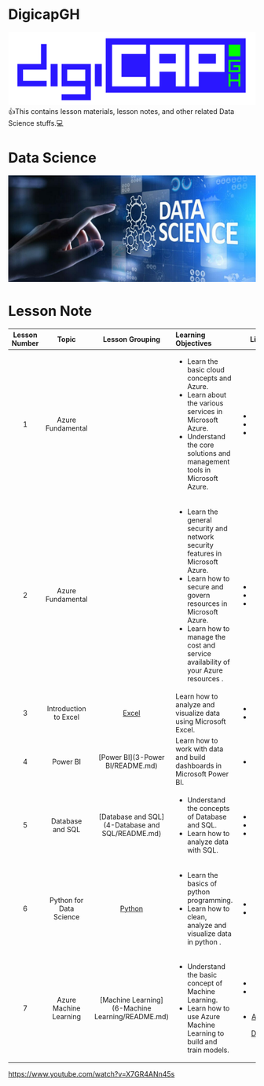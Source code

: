 # DigicapGH
![foo](https://github.com/gkwoode/DigicapGH/blob/main/DigiCAP.png)
:+1:This contains lesson materials, lesson notes, and other related Data Science stuffs.:computer:

# Data Science
![foo](https://github.com/gkwoode/DigicapGH/blob/main/datascience.jpeg)

# Lesson Note
| Lesson Number | Topic | Lesson Grouping | Learning Objectives | Linked Files |
| :-----: | :-----: | :-----: | :----- | :-----: |
| 1 | Azure Fundamental |   | <ul><li>Learn the basic cloud concepts and Azure.</li><li>Learn about the various services in Microsoft Azure.</li><li>Understand the core solutions and management tools in Microsoft Azure.</li></ul> | <ul><li>[Part 1](https://docs.microsoft.com/en-us/learn/paths/az-900-describe-cloud-concepts/)</li><li>[Part 2](https://docs.microsoft.com/en-us/learn/paths/az-900-describe-core-azure-services/)</li><li>[Part 3](https://docs.microsoft.com/en-us/learn/paths/az-900-describe-core-solutions-management-tools-azure/)</li></ul> |
| 2 | Azure Fundamental |  | <ul><li>Learn the general security and network security features in Microsoft Azure.</li><li>Learn how to secure and govern resources in Microsoft Azure.</li><li>Learn how to manage the cost and service availability of your Azure resources .</li></ul> | <ul><li>[Part 4](https://docs.microsoft.com/en-us/learn/paths/az-900-describe-general-security-network-security-features/)</li><li>[Part 5](https://docs.microsoft.com/en-us/learn/paths/az-900-describe-identity-governance-privacy-compliance-features/)</li><li>[Part 6](https://docs.microsoft.com/en-us/learn/paths/az-900-describe-azure-cost-management-service-level-agreements/)</li></ul> |
| 3 | Introduction to Excel | [Excel](2-Excel/README.md) | Learn how to analyze and visualize data using Microsoft Excel. | <ul><li>[Lesson 1](https://www.youtube.com/watch?v=K74_FNnlIF8)</li><li>[Lesson 2](https://www.youtube.com/watch?v=xhFDYKqWlqw)</li></ul> |
| 4 | Power BI | [Power BI](3-Power BI/README.md) | Learn how to work with data and build dashboards in Microsoft Power BI. | <ul><li>[Lesson](https://www.youtube.com/watch?v=AGrl-H87pRU)</li></ul> |
| 5 | Database and SQL | [Database and SQL](4-Database and SQL/README.md) | <ul><li>Understand the concepts of Database and SQL.</li><li>Learn how to analyze data with SQL.</li></ul> | <ul><li>[Lesson 1](https://www.analyticsvidhya.com/blog/2021/06/sql-for-data-science-a-beginners-guide/)</li><li>[Lesson 2](https://www.youtube.com/watch?v=sTiWTx0ifaM)</li><li>[Lesson 3](https://www.youtube.com/watch?v=uGkIhx8KhbU)</li></ul> |
| 6 | Python for Data Science | [Python](5-Python/README.md) | <ul><li>Learn the basics of python programming.</li><li>Learn how to clean, analyze and visualize data in python .</li></ul> | <ul><li>[Lesson 1](https://www.youtube.com/watch?v=_uQrJ0TkZlc)</li><li>[Lesson 2](https://www.youtube.com/watch?v=-o3AxdVcUtQ&t=760s)</li></ul> |
| 7 | Azure Machine Learning  | [Machine Learning](6-Machine Learning/README.md) | <ul><li>Understand the basic concept of Machine Learning.</li><li>Learn how to use Azure Machine Learning to build and train models.</li></ul> | <ul><li>[Lesson](https://www.geeksforgeeks.org/introduction-machine-learning/)</li><li>[Azure Data Scientist Associate](https://docs.microsoft.com/en-us/learn/certifications/azure-data-scientist/)</li><li>[Azure Machine Learning Documentation](https://docs.microsoft.com/en-us/azure/machine-learning/)</li></ul> |


https://www.youtube.com/watch?v=X7GR4ANn45s
